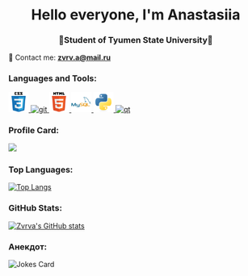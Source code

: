 <h1 align="center">Hello everyone, I'm Anastasiia</a> 
<h3 align="center">&#128174Student of Tyumen State University&#128174</h3>

💬 Contact me: **zvrv.a@mail.ru**

<h3 align="left">Languages and Tools:</h3>
<p align="left"> <a href="https://www.w3schools.com/css/" target="_blank" rel="noreferrer"> <img src="https://raw.githubusercontent.com/devicons/devicon/master/icons/css3/css3-original-wordmark.svg" alt="css3" width="40" height="40"/> </a> <a href="https://git-scm.com/" target="_blank" rel="noreferrer"> <img src="https://www.vectorlogo.zone/logos/git-scm/git-scm-icon.svg" alt="git" width="40" height="40"/> </a> <a href="https://www.w3.org/html/" target="_blank" rel="noreferrer"> <img src="https://raw.githubusercontent.com/devicons/devicon/master/icons/html5/html5-original-wordmark.svg" alt="html5" width="40" height="40"/> </a> <a href="https://www.mysql.com/" target="_blank" rel="noreferrer"> <img src="https://raw.githubusercontent.com/devicons/devicon/master/icons/mysql/mysql-original-wordmark.svg" alt="mysql" width="40" height="40"/> </a> <a href="https://www.python.org" target="_blank" rel="noreferrer"> <img src="https://raw.githubusercontent.com/devicons/devicon/master/icons/python/python-original.svg" alt="python" width="40" height="40"/> </a> <a href="https://www.qt.io/" target="_blank" rel="noreferrer"> <img src="https://upload.wikimedia.org/wikipedia/commons/0/0b/Qt_logo_2016.svg" alt="qt" width="40" height="40"/> </a> </p>

<h3 align="left">Profile Card:</h3>

![](https://github-profile-summary-cards.vercel.app/api/cards/profile-details?username=zvrva&theme=radical)

<h3 align="left">Top Languages:</h3>

[![Top Langs](https://github-readme-stats.vercel.app/api/top-langs/?username=zvrva&layout=compact&theme=radical)](https://github.com/zvrva/github-readme-stats)

<h3 align="left">GitHub Stats:</h3>

[![Zvrva's GitHub stats](https://github-readme-stats.vercel.app/api?username=zvrva&theme=radical)](https://github.com/zvrva/github-readme-stats)

<h3>Анекдот:</h3>
<img src="https://readme-jokes.vercel.app/api?theme=radical" alt="Jokes Card" />
